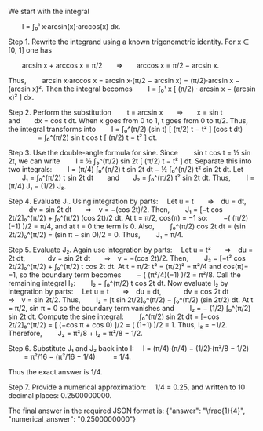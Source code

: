 We start with the integral

  I = ∫₀¹ x·arcsin(x)·arccos(x) dx.

Step 1. Rewrite the integrand using a known trigonometric identity. For x ∈ [0, 1] one has

  arcsin x + arccos x = π/2  ⇒  arccos x = π/2 − arcsin x.

Thus,
  arcsin x·arccos x = arcsin x·(π/2 − arcsin x) = (π/2)·arcsin x − (arcsin x)².
Then the integral becomes
  I = ∫₀¹ x [ (π/2) · arcsin x − (arcsin x)² ] dx.

Step 2. Perform the substitution
  t = arcsin x  ⇒  x = sin t   and  dx = cos t dt.
When x goes from 0 to 1, t goes from 0 to π/2.
Thus, the integral transforms into
  I = ∫₀^(π/2) (sin t) [ (π/2) t − t² ] (cos t dt)
     = ∫₀^(π/2) sin t cos t [ (π/2) t − t² ] dt.

Step 3. Use the double-angle formula for sine. Since
  sin t cos t = ½ sin 2t,
we can write
  I = ½ ∫₀^(π/2) sin 2t [ (π/2) t − t² ] dt.
Separate this into two integrals:
  I = (π/4) ∫₀^(π/2) t sin 2t dt − ½ ∫₀^(π/2) t² sin 2t dt.
Let
  J₁ = ∫₀^(π/2) t sin 2t dt  and  J₂ = ∫₀^(π/2) t² sin 2t dt.
Thus,
  I = (π/4) J₁ − (1/2) J₂.

Step 4. Evaluate J₁.
Using integration by parts:
 Let u = t  ⇒ du = dt,
   dv = sin 2t dt  ⇒ v = −(cos 2t)/2.
Then,
  J₁ = [−t cos 2t/2]₀^(π/2) + ∫₀^(π/2) (cos 2t)/2 dt.
At t = π/2, cos(π) = −1 so:
  −( (π/2)(−1) )/2 = π/4,
and at t = 0 the term is 0. Also,
  ∫₀^(π/2) cos 2t dt = (sin 2t/2)₀^(π/2) = (sin π − sin 0)/2 = 0.
Thus,
  J₁ = π/4.

Step 5. Evaluate J₂.
Again use integration by parts:
 Let u = t²  ⇒ du = 2t dt,
   dv = sin 2t dt  ⇒ v = −(cos 2t)/2.
Then,
  J₂ = [−t² cos 2t/2]₀^(π/2) + ∫₀^(π/2) t cos 2t dt.
At t = π/2: t² = (π/2)² = π²/4 and cos(π)= −1, so the boundary term becomes
  − ( (π²/4)(−1) )/2 = π²/8.
Call the remaining integral I₂:
  I₂ = ∫₀^(π/2) t cos 2t dt.
Now evaluate I₂ by integration by parts:
 Let u = t  ⇒ du = dt,
   dv = cos 2t dt  ⇒ v = sin 2t/2.
Thus,
  I₂ = [t sin 2t/2]₀^(π/2) − ∫₀^(π/2) (sin 2t/2) dt.
At t = π/2, sin π = 0 so the boundary term vanishes and
  I₂ = − (1/2) ∫₀^(π/2) sin 2t dt.
Compute the sine integral:
  ∫₀^(π/2) sin 2t dt = [−cos 2t/2]₀^(π/2) = [ (−cos π + cos 0) ]/2 = ( (1+1) )/2 = 1.
Thus, I₂ = −1/2.
Therefore,
  J₂ = π²/8 + I₂ = π²/8 − 1/2.

Step 6. Substitute J₁ and J₂ back into I:
 I = (π/4)·(π/4) − (1/2)·(π²/8 − 1/2)
   = π²/16 − (π²/16 − 1/4)
   = 1/4.

Thus the exact answer is 1/4.

Step 7. Provide a numerical approximation:
 1/4 = 0.25, and written to 10 decimal places: 0.2500000000.

The final answer in the required JSON format is:
{"answer": "\\frac{1}{4}", "numerical_answer": "0.2500000000"}